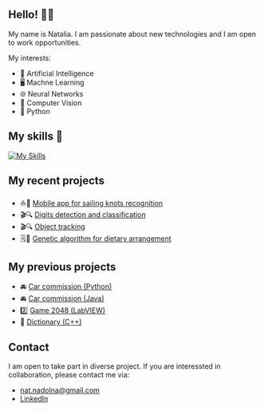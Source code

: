 ## Hello! 👋😀
My name is Natalia. I am passionate about new technologies and I am open to work opportunities. 

My interests:
- 🧠 Artificial Intelligence
- 🖥 Machne Learning
- 🌐 Neural Networks
- 👀 Computer Vision
- 🐍 Python

## My skills 💪
[![My Skills](https://skillicons.dev/icons?i=py,opencv,pytorch,tensorflow,vscode,git,github,linux,windows,matlab,cpp,c,java)](https://skillicons.dev)

## My recent projects
- ⛵📱 [Mobile app for sailing knots recognition](https://github.com/NataliaNadolna/Mobile-application-for-sailing-knots-recognition)
- 🎬🔍 [Digits detection and classification](https://github.com/NataliaNadolna/Digits-detection-and-classification)
- 🎬🔍 [Object tracking](https://github.com/NataliaNadolna/Object-Tracking)
- 🗒🍲 [Genetic algorithm for dietary arrangement](https://github.com/NataliaNadolna/Dietary-Arrangement)

## My previous projects
- 🚘 [Car commission (Python)](https://github.com/NataliaNadolna/Commission)
- 🚘 [Car commission (Java)](https://github.com/NataliaNadolna/p.obiektowe)
- 2️⃣ [Game 2048 (LabVIEW)](https://github.com/NataliaNadolna/2048-game)
- 📄 [Dictionary (C++)](https://github.com/NataliaNadolna/Slownik/tree/master)

## Contact
I am open to take part in diverse project. If you are interessted in collaboration, please contact me via:
- nat.nadolna@gmail.com
- [LinkedIn](https://www.linkedin.com/in/natalia-nadolna/)

<!--
**NataliaNadolna/NataliaNadolna** is a ✨ _special_ ✨ repository because its `README.md` (this file) appears on your GitHub profile.

Here are some ideas to get you started:

- 🔭 I’m currently working on ...
- 🌱 I’m currently learning ...
- 👯 I’m looking to collaborate on ...
- 🤔 I’m looking for help with ...
- 💬 Ask me about ...
- 📫 How to reach me: ...
- 😄 Pronouns: ...
- ⚡ Fun fact: ...
-->
